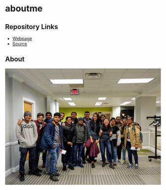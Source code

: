 # aboutme

## Repository Links

* [Webpage](https://samanthgourineni.github.io/aboutme)
* [Source](https://github.com/Samanthgourineni/aboutme)

## About 

![Image](https://github.com/Samanthgourineni/aboutme/blob/master/Orientation.jpg)
